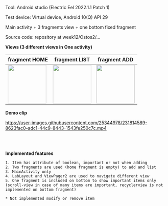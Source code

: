Tool: Android studio (Electric Eel 2022.1.1 Patch 1)

Test device: Virtual device, Android 10(Q) API 29

Main activity + 3 fragments view + one bottom fixed fragment

Source code: repository at week12/Ostos2/...


**Views (3 different views in One activity)**    

|fragment HOME|fragment LIST|fragment ADD|
|-|-|-|
|<kbd> <img src="https://user-images.githubusercontent.com/25344978/231813643-187853c9-3c87-4658-9e15-10235c3f1b04.png" width=120> </kbd>|<kbd> <img src="https://user-images.githubusercontent.com/25344978/231813699-40b6598c-c754-411c-bd5b-0e1850f6f0df.png" width=120> </kbd>|<kbd> <img src="https://user-images.githubusercontent.com/25344978/231813736-fa186f6d-cc65-4fab-a3e8-8c34e4a980d5.png" width=120> </kbd>|


**Demo clip**

https://user-images.githubusercontent.com/25344978/231814589-8623fac0-adc1-44c9-8443-1543fe250c7c.mp4


<br>
<br>

**Implemented features**  

```
1. Item has attribute of boolean, important or not when adding
2. Two fragments are used (home fragment is empty) to add and list
3. MainActivity only
4. LabLayout and ViewPager2 are used to navigate different view
5. One fragment is included on bottom to show important items only (scroll-view in case of many items are important, recyclerview is not implemented on bottom fragment)

* Not implemented modify or remove item
```
